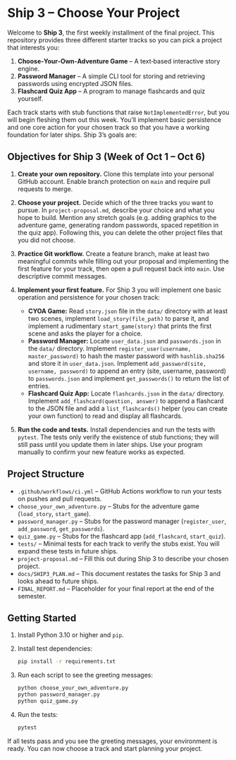# Ship 3 – Choose Your Project

Welcome to **Ship 3**, the first weekly installment of the final project.  This repository provides three different starter tracks so you can pick a project that interests you:

1. **Choose‑Your‑Own‑Adventure Game** – A text‑based interactive story engine.
2. **Password Manager** – A simple CLI tool for storing and retrieving passwords using encrypted JSON files.
3. **Flashcard Quiz App** – A program to manage flashcards and quiz yourself.

Each track starts with stub functions that raise `NotImplementedError`, but you will begin fleshing them out this week.  You’ll implement basic persistence and one core action for your chosen track so that you have a working foundation for later ships.  Ship 3’s goals are:

## Objectives for Ship 3 (Week of Oct 1 – Oct 6)

1. **Create your own repository.**  Clone this template into your personal GitHub account.  Enable branch protection on `main` and require pull requests to merge.
2. **Choose your project.**  Decide which of the three tracks you want to pursue.  In `project-proposal.md`, describe your choice and what you hope to build.  Mention any stretch goals (e.g. adding graphics to the adventure game, generating random passwords, spaced repetition in the quiz app). Following this, you can delete the other project files that you did not choose.
3. **Practice Git workflow.**  Create a feature branch, make at least two meaningful commits while filling out your proposal and implementing the first feature for your track, then open a pull request back into `main`.  Use descriptive commit messages.
4. **Implement your first feature.**  For Ship 3 you will implement one basic operation and persistence for your chosen track:

   - **CYOA Game:** Read `story.json` file in the `data/` directory with at least two scenes, implement `load_story(file_path)` to parse it, and implement a rudimentary `start_game(story)` that prints the first scene and asks the player for a choice.
   - **Password Manager:** Locate `user_data.json` and `passwords.json` in the `data/` directory.  Implement `register_user(username, master_password)` to hash the master password with `hashlib.sha256` and store it in `user_data.json`.  Implement `add_password(site, username, password)` to append an entry (site, username, password) to `passwords.json` and implement `get_passwords()` to return the list of entries.
   - **Flashcard Quiz App:** Locate `flashcards.json` in the `data/` directory.  Implement `add_flashcard(question, answer)` to append a flashcard to the JSON file and add a `list_flashcards()` helper (you can create your own function) to read and display all flashcards.

5. **Run the code and tests.**  Install dependencies and run the tests with `pytest`.  The tests only verify the existence of stub functions; they will still pass until you update them in later ships.  Use your program manually to confirm your new feature works as expected.

## Project Structure

- `.github/workflows/ci.yml` – GitHub Actions workflow to run your tests on pushes and pull requests.
- `choose_your_own_adventure.py` – Stubs for the adventure game (`load_story`, `start_game`).
- `password_manager.py` – Stubs for the password manager (`register_user`, `add_password`, `get_passwords`).
- `quiz_game.py` – Stubs for the flashcard app (`add_flashcard`, `start_quiz`).
- `tests/` – Minimal tests for each track to verify the stubs exist.  You will expand these tests in future ships.
- `project-proposal.md` – Fill this out during Ship 3 to describe your chosen project.
- `docs/SHIP3_PLAN.md` – This document restates the tasks for Ship 3 and looks ahead to future ships.
- `FINAL_REPORT.md` – Placeholder for your final report at the end of the semester.

## Getting Started

1. Install Python 3.10 or higher and `pip`.
2. Install test dependencies:

   ```bash
   pip install -r requirements.txt
   ```

3. Run each script to see the greeting messages:

   ```bash
   python choose_your_own_adventure.py
   python password_manager.py
   python quiz_game.py
   ```

4. Run the tests:

   ```bash
   pytest
   ```

If all tests pass and you see the greeting messages, your environment is ready.  You can now choose a track and start planning your project.